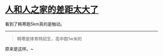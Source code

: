 # [人和人之家的差距太大了](https://github.com/yihong0618/gitblog/issues/147)

看到了韩寒跑5km真的是触动。

---

> 韩寒是体育特招生，高中跑1w米的

原来是这样。~